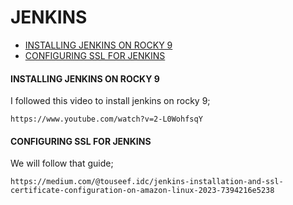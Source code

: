 # JENKINS
- [INSTALLING JENKINS ON ROCKY 9](#install-jenkins-on-rocky-9)
- [CONFIGURING SSL FOR JENKINS](#configuring-ssl-for-jenkins)

#### INSTALLING JENKINS ON ROCKY 9
I followed this video to install jenkins on rocky 9;
```
https://www.youtube.com/watch?v=2-L0WohfsqY
```

#### CONFIGURING SSL FOR JENKINS
We will follow that guide;
```
https://medium.com/@touseef.idc/jenkins-installation-and-ssl-certificate-configuration-on-amazon-linux-2023-7394216e5238
```
